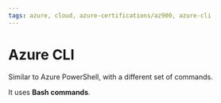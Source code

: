 ```yaml
---
tags: azure, cloud, azure-certifications/az900, azure-cli
---
```


# Azure CLI

Similar to Azure PowerShell, with a different set of commands.

It uses **Bash commands**.
